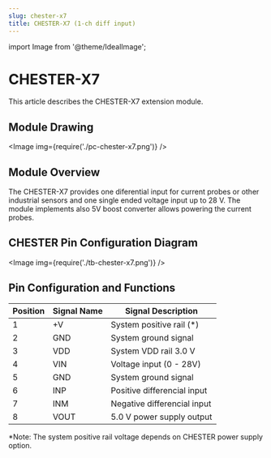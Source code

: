 ```yaml
---
slug: chester-x7
title: CHESTER-X7 (1-ch diff input)
---
```

import Image from '@theme/IdealImage';

# CHESTER-X7

This article describes the CHESTER-X7 extension module.

## Module Drawing

<Image img={require('./pc-chester-x7.png')} />

## Module Overview
The CHESTER-X7 provides one diferential input for current probes or other industrial sensors and one single ended voltage input up to 28 V. The module implements also 5V boost converter allows powering the current probes.

## CHESTER Pin Configuration Diagram

<Image img={require('./tb-chester-x7.png')} />

## Pin Configuration and Functions

| Position | Signal Name | Signal Description          |
| -------- | ----------- | --------------------------- |
| 1        | +V          | System positive rail (*)    |
| 2        | GND         | System ground signal        |
| 3        | VDD         | System VDD rail 3.0 V       |
| 4        | VIN         | Voltage input (0 - 28V)     |
| 5        | GND         | System ground signal        |
| 6        | INP         | Positive differencial input |
| 7        | INM         | Negative differencial input |
| 8        | VOUT        | 5.0 V power supply output   |

*Note: The system positive rail voltage depends on CHESTER power supply option.
